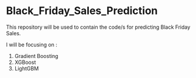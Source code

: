# Black_Friday_Sales_Prediction

This repository will be used to contain the code/s for predicting Black Friday Sales.

I will be focusing on :

1. Gradient Boosting
2. XGBoost
3. LightGBM
